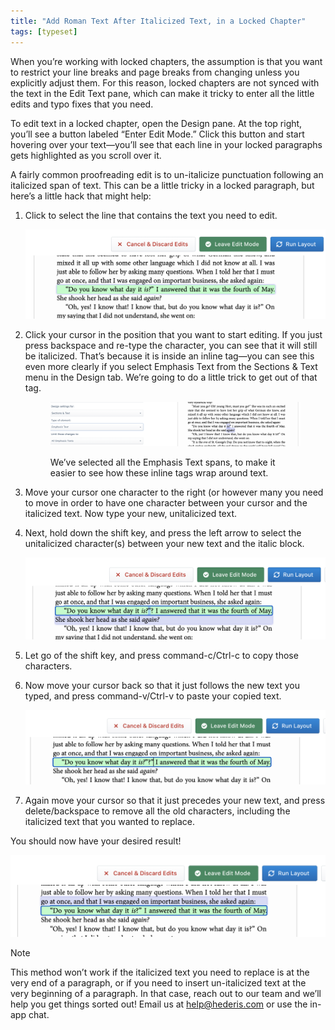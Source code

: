 ```yaml
---
title: "Add Roman Text After Italicized Text, in a Locked Chapter"
tags: [typeset]
---
```

 
<html><body><section data-type="chapter" class="hsecchapter" data-hederis-type="hsecchapter" id="unitalicize-text" data-pi-attrs="id: unitalicize-text; data-tags: typeset;" role="doc-chapter" data-tags="typeset" data-author-name=" " data-book-title=" " title="Add Roman Text After Italicized Text, in a Locked Chapter"><p class="hblkp" data-hederis-type="hblkp" id="pLqMz2l8n">When you&#8217;re working with locked chapters, the assumption is that you want to restrict your line breaks and page breaks from changing unless you explicitly adjust them. For this reason, locked chapters are not synced with the text in the Edit Text pane, which can make it tricky to enter all the little edits and typo fixes that you need.</p><p class="hblkp" data-hederis-type="hblkp" id="p5na7iZvw">To edit text in a locked chapter, open the Design pane. At the top right, you&#8217;ll see a button labeled &#8220;Enter Edit Mode.&#8221; Click this button and start hovering over your text&#8212;you&#8217;ll see that each line in your locked paragraphs gets highlighted as you scroll over it.</p><p class="hblkp" data-hederis-type="hblkp" id="p9tFY6r7k">A fairly common proofreading edit is to un-italicize punctuation following an italicized span of text. This can be a little tricky in a locked paragraph, but here&#8217;s a little hack that might help:</p><ol class="hwprnumlist" data-hederis-type="hwprnumlist" id="p259T7d71"><li class="hblkoli" data-hederis-type="hblkoli" id="liZF3z3M5P"><p class="hblkoli" data-hederis-type="hblklip" id="p4Wzwwjq2">Click to select the line that contains the text you need to edit.</p><img data-hederis-type="hblkimg" class="hblkimg" id="pTbN8rIPH" src="/images/edit_ital_1.png" data-img-src="/images/edit_ital_1.png"/></li><li class="hblkoli" data-hederis-type="hblkoli" id="li4EhQ0FPc"><p class="hblkoli" data-hederis-type="hblklip" id="pdYts0goo">Click your cursor in the position that you want to start editing. If you just press backspace and re-type the character, you can see that it will still be italicized. That&#8217;s because it is inside an inline tag&#8212;you can see this even more clearly if you select Emphasis Text from the Sections &amp; Text menu in the Design tab. We&#8217;re going to do a little trick to get out of that tag.</p><figure class="hwprfig" data-hederis-type="hwprfig" id="pYEInSonT"><img data-hederis-type="hblkimg" class="hblkimg" id="pNwXFkFpn" src="/images/edit_ital_all_emphasis.png" data-img-src="/images/edit_ital_all_emphasis.png"/><p class="hblkcaption" data-hederis-type="hblkcaption" id="pDgNcPC2B">We&#8217;ve selected all the Emphasis Text spans, to make it easier to see how these inline tags wrap around text.</p></figure></li><li class="hblkoli" data-hederis-type="hblkoli" id="liXMU0VPjf"><p class="hblkoli" data-hederis-type="hblklip" id="paJoFrvqU">Move your cursor one character to the right (or however many you need to move in order to have one character between your cursor and the italicized text. Now type your new, unitalicized text.</p></li><li class="hblkoli" data-hederis-type="hblkoli" id="liS1ug7RNz"><p class="hblkoli" data-hederis-type="hblklip" id="pFXfUf0MH">Next, hold down the shift key, and press the left arrow to select the unitalicized character(s) between your new text and the italic block. </p><img data-hederis-type="hblkimg" class="hblkimg" id="pEWK0U8Zy" src="/images/edit_ital_2.png" data-img-src="/images/edit_ital_2.png"/></li><li class="hblkoli" data-hederis-type="hblkoli" id="liQY30L1Jz"><p class="hblkoli" data-hederis-type="hblklip" id="pWUlNysSa">Let go of the shift key, and press command-c/Ctrl-c to copy those characters.</p></li><li class="hblkoli" data-hederis-type="hblkoli" id="liTu7GgBWA"><p class="hblkoli" data-hederis-type="hblklip" id="pf9lfmEO0">Now move your cursor back so that it just follows the new text you typed, and press command-v/Ctrl-v to paste your copied text.</p><img data-hederis-type="hblkimg" class="hblkimg" id="pzilQzldo" src="/images/edit_ital_3.png" data-img-src="/images/edit_ital_3.png"/></li><li class="hblkoli" data-hederis-type="hblkoli" id="liC0sVoppv"><p class="hblkoli" data-hederis-type="hblklip" id="pQnmM1cZu">Again move your cursor so that it just precedes your new text, and press delete/backspace to remove all the old characters, including the italicized text that you wanted to replace.</p></li></ol><p class="hblkp" data-hederis-type="hblkp" id="pgynm4kzT">You should now have your desired result!</p><img data-hederis-type="hblkimg" class="hblkimg" id="pfamgt9CB" src="/images/edit_ital_4.png" data-img-src="/images/edit_ital_4.png"/><aside class="hwprbox box" data-hederis-type="hwprbox" id="ptPomMfwx" data-type="sidebar"><p class="hblktype" data-hederis-type="hblktype" id="ppAmKZ6h4">Note</p><p class="hblkp" data-hederis-type="hblkp" id="pabzRPQuN">This method won&#8217;t work if the italicized text you need to replace is at the very end of a paragraph, or if you need to insert un-italicized text at the very beginning of a paragraph. In that case, reach out to our team and we&#8217;ll help you get things sorted out! Email us at <a href="mailto:help@hederis.com" data-hederis-type="hspana" id="pmPMVw4Yr"><span class="Hyperlink" data-hederis-type="hspnspan" id="pe1YF4Rzp">help@hederis.com</span></a> or use the in-app chat.</p></aside></section></body></html>
